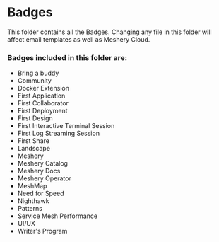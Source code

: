 # Badges
This folder contains all the Badges. Changing any file in this folder will affect email templates as well as Meshery Cloud.

### Badges included in this folder are:
- Bring a buddy
- Community
- Docker Extension
- First Application
- First Collaborator
- First Deployment
- First Design
- First Interactive Terminal Session
- First Log Streaming Session
- First Share
- Landscape
- Meshery
- Meshery Catalog
- Meshery Docs
- Meshery Operator
- MeshMap
- Need for Speed
- Nighthawk
- Patterns
- Service Mesh Performance
- UI/UX
- Writer's Program